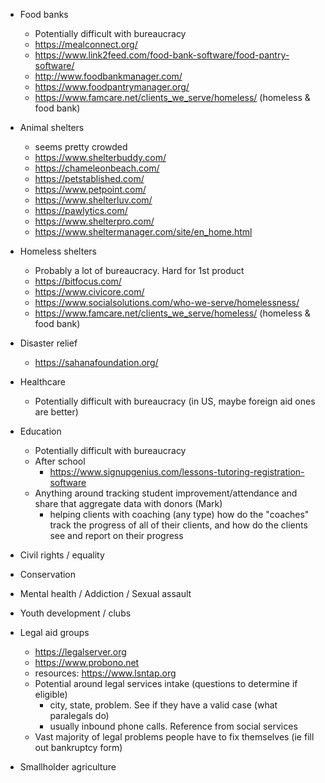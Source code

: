 - Food banks
  - Potentially difficult with bureaucracy
  - https://mealconnect.org/
  - https://www.link2feed.com/food-bank-software/food-pantry-software/
  - http://www.foodbankmanager.com/
  - https://www.foodpantrymanager.org/
  - https://www.famcare.net/clients_we_serve/homeless/ (homeless & food bank)

- Animal shelters
  - seems pretty crowded
  - https://www.shelterbuddy.com/
  - https://chameleonbeach.com/
  - https://petstablished.com/
  - https://www.petpoint.com/
  - https://www.shelterluv.com/
  - https://pawlytics.com/
  - https://www.shelterpro.com/
  - https://www.sheltermanager.com/site/en_home.html

- Homeless shelters
  - Probably a lot of bureaucracy. Hard for 1st product
  - https://bitfocus.com/
  - https://www.civicore.com/
  - https://www.socialsolutions.com/who-we-serve/homelessness/
  - https://www.famcare.net/clients_we_serve/homeless/ (homeless & food bank)

- Disaster relief
  - https://sahanafoundation.org/

- Healthcare
  - Potentially difficult with bureaucracy (in US, maybe foreign aid ones are better)

- Education
  - Potentially difficult with bureaucracy
  - After school
    - https://www.signupgenius.com/lessons-tutoring-registration-software
  - Anything around tracking student improvement/attendance and share that aggregate data with donors (Mark)
    - helping clients with coaching (any type) how do the "coaches" track the progress of all of their clients, and how do the clients see and report on their progress

- Civil rights / equality

- Conservation

- Mental health / Addiction / Sexual assault

- Youth development / clubs

- Legal aid groups
  - https://legalserver.org
  - https://www.probono.net
  - resources: https://www.lsntap.org
  - Potential around legal services intake (questions to determine if eligible)
    - city, state, problem. See if they have a valid case (what paralegals do)
    - usually inbound phone calls. Reference from social services
  - Vast majority of legal problems people have to fix themselves (ie fill out bankruptcy form)

- Smallholder agriculture